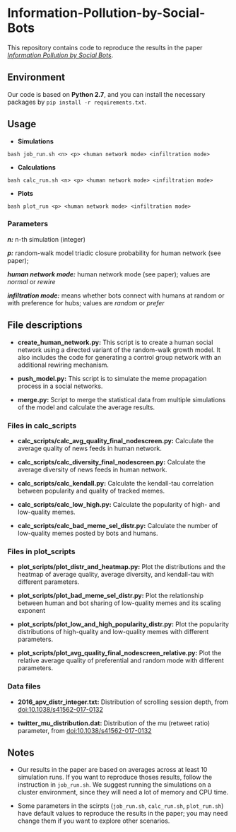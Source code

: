 # Information-Pollution-by-Social-Bots

This repository contains code to reproduce the results in the paper [*Information Pollution by Social Bots*](https://arxiv.org/abs/1907.06130).

## Environment

Our code is based on **Python 2.7**, and you can install the necessary packages by `pip install -r requirements.txt`.

## Usage

- **Simulations**

`bash job_run.sh <n> <p> <human network mode> <infiltration mode>`

- **Calculations**

`bash calc_run.sh <n> <p> <human network mode> <infiltration mode>`

- **Plots**

`bash plot_run <p> <human network mode> <infiltration mode>`

### Parameters

***n:*** n-th simulation (integer)

***p:*** random-walk model triadic closure probability for human network (see paper);

***human network mode:*** human network mode (see paper); values are *normal* or *rewire*

***infiltration mode:*** means whether bots connect with humans at random or with preference for hubs; values are *random* or *prefer*

## File descriptions

- **create_human_network.py:** This script is to create a human social network using a directed variant of the random-walk growth model. It also includes the code for generating a control group network with an additional rewiring mechanism.

- **push_model.py:** This script is to simulate the meme propagation process in a social networks.

- **merge.py:** Script to merge the statistical data from multiple simulations of the model and calculate the average results.

### Files in calc_scripts

- **calc_scripts/calc_avg_quality_final_nodescreen.py:** Calculate the average quality of news feeds in human network.

- **calc_scripts/calc_diversity_final_nodescreen.py:**  Calculate the average diversity of news feeds in human network.

- **calc_scripts/calc_kendall.py:** Calculate the kendall-tau correlation between popularity and quality of tracked memes.

- **calc_scripts/calc_low_high.py:** Calculate the popularity of high- and low-quality memes.

- **calc_scripts/calc_bad_meme_sel_distr.py:** Calculate the number of low-quality memes posted by bots and humans.

### Files in plot_scripts

- **plot_scripts/plot_distr_and_heatmap.py:** Plot the distributions and the heatmap of average quality, average diversity, and kendall-tau with different parameters.

- **plot_scripts/plot_bad_meme_sel_distr.py:** Plot the relationship between human and bot sharing of low-quality memes and its scaling exponent

- **plot_scripts/plot_low_and_high_popularity_distr.py:** Plot the popularity distributions of high-quality and low-quality memes with different parameters.

- **plot_scripts/plot_avg_quality_final_nodescreen_relative.py:** Plot the relative average quality of preferential and random mode with different parameters.

### Data files

- **2016_apv_distr_integer.txt:** Distribution of scrolling session depth, from [doi:10.1038/s41562-017-0132](http://doi.org/10.1038/s41562-017-0132)

- **twitter_mu_distribution.dat:** Distribution of the mu (retweet ratio) parameter, from [doi:10.1038/s41562-017-0132](http://doi.org/10.1038/s41562-017-0132)

## Notes

- Our results in the paper are based on averages across at least 10 simulation runs. If you want to reproduce thoses results,  follow the instruction in `job_run.sh`. We suggest running the simulations on a cluster environment, since they will need a lot of memory and CPU time. 

- Some parameters in the scirpts (`job_run.sh`, `calc_run.sh`, `plot_run.sh`) have default values to reproduce the results in the paper; you may need change them if you want to explore other scenarios.
